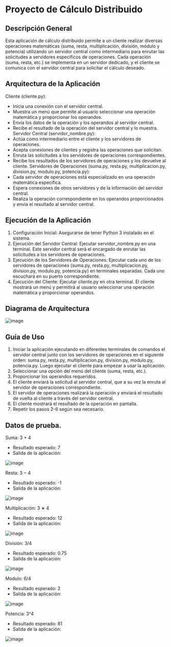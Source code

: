 # Proyecto de Cálculo Distribuido
## Descripción General
Esta aplicación de cálculo distribuido permite a un cliente realizar diversas operaciones matemáticas (suma, resta, multiplicación, división, módulo y potencia) utilizando un servidor central como intermediario para enrutar las solicitudes a servidores específicos de operaciones. Cada operación (suma, resta, etc.) se implementa en un servidor dedicado, y el cliente se comunica con el servidor central para solicitar el cálculo deseado.

## Arquitectura de la Aplicación
Cliente (cliente.py):
+ Inicia una conexión con el servidor central.
+ Muestra un menú que permite al usuario seleccionar una operación matemática y proporcionar los operandos.
+ Envía los datos de la operación y los operandos al servidor central.
+ Recibe el resultado de la operación del servidor central y lo muestra.
Servidor Central (servidor_nombre.py):
+ Actúa como intermediario entre el cliente y los servidores de operaciones.
+ Acepta conexiones de clientes y registra las operaciones que solicitan.
+ Enruta las solicitudes a los servidores de operaciones correspondientes.
+ Recibe los resultados de los servidores de operaciones y los devuelve al cliente.
Servidores de Operaciones (suma.py, resta.py, multiplicacion.py, division.py, modulo.py, potencia.py):
+ Cada servidor de operaciones está especializado en una operación matemática específica.
+ Espera conexiones de otros servidores y de la información del servidor central.
+ Realiza la operación correspondiente en los operandos proporcionados y envía el resultado al servidor central.
## Ejecución de la Aplicación
1. Configuración Inicial: Asegurarse de tener Python 3 instalado en el sistema.
2. Ejecución del Servidor Central: Ejecutar servidor_nombre.py en una terminal. Este servidor central será el encargado de enrutar las solicitudes a los servidores de operaciones.
3. Ejecución de los Servidores de Operaciones: Ejecutar cada uno de los servidores de operaciones (suma.py, resta.py, multiplicacion.py, division.py, modulo.py, potencia.py) en terminales separadas. Cada uno escuchará en su puerto correspondiente.
4. Ejecución del Cliente: Ejecutar cliente.py en otra terminal. El cliente mostrará un menú y permitirá al usuario seleccionar una operación matemática y proporcionar operandos.
## Diagrama de Arquitectura
![image](https://github.com/Cesar-Joel/Practica_Sockets/assets/79111276/7e16e1de-c7f0-41de-8d4e-1e03f9c93e30)
## Guía de Uso
1. Iniciar la aplicación ejecutando en diferentes terminales de comandos el servidor central junto con los servidores de operaciones en el siguiente orden: suma.py, resta.py, multiplicacion.py, division.py, modulo.py, potencia.py. Luego ejecutar el cliente para empezar a usar la aplicación.
2. Seleccionar una opción del menú del cliente (suma, resta, etc.).
3. Proporcionar los operandos requeridos.
4. El cliente enviará la solicitud al servidor central, que a su vez la enruta al servidor de operaciones correspondiente.
5. El servidor de operaciones realizará la operación y enviará el resultado de vuelta al cliente a través del servidor central.
6. El cliente mostrará el resultado de la operación en pantalla.
7. Repetir los pasos 2-6 según sea necesario.
## Datos de prueba.
Suma: 3 + 4
+ Resultado esperado: 7
+ Salida de la aplicación:

![image](https://github.com/Cesar-Joel/Practica_Sockets/assets/79111276/7ab674e7-e9a0-4438-b5cd-872c04380bef)

Resta: 3 − 4
+ Resultado esperado: -1
+ Salida de la aplicación:

![image](https://github.com/Cesar-Joel/Practica_Sockets/assets/79111276/569b21d3-47b5-41af-9dda-e04cb352e593)

Multiplicación: 3 ∗ 4
+ Resultado esperado: 12
+ Salida de la aplicación:

![image](https://github.com/Cesar-Joel/Practica_Sockets/assets/79111276/ab6e64e3-6df0-4c90-8223-e013bb8c2495)

División: 3/4
+ Resultado esperado: 0.75
+ Salida de la aplicación:

![image](https://github.com/Cesar-Joel/Practica_Sockets/assets/79111276/8d6276c2-d5f0-417c-acc6-5989516359ee)

Modulo: 6/4
+ Resultado esperado: 2
+ Salida de la aplicación:

![image](https://github.com/Cesar-Joel/Practica_Sockets/assets/79111276/4fb7c03f-c168-40b0-a25d-6d56b8e92d41)

Potencia: 3^4
+ Resultado esperado: 81
+ Salida de la aplicación:

![image](https://github.com/Cesar-Joel/Practica_Sockets/assets/79111276/b8506fc1-ef2d-4943-8b90-9a8796654ad1)
